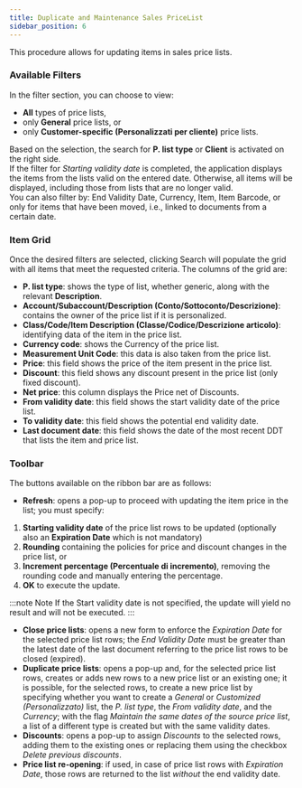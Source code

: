 ```yaml
---
title: Duplicate and Maintenance Sales PriceList
sidebar_position: 6
---
```


This procedure allows for updating items in sales price lists.     

### Available Filters

In the filter section, you can choose to view:           
- **All** types of price lists,       
- only **General** price lists, or        
- only **Customer-specific (Personalizzati per cliente)** price lists.        

Based on the selection, the search for **P. list type** or **Client** is activated on the right side.         
If the filter for *Starting validity date* is completed, the application displays the items from the lists valid on the entered date. Otherwise, all items will be displayed, including those from lists that are no longer valid.         
You can also filter by: End Validity Date, Currency, Item, Item Barcode, or only for items that have been moved, i.e., linked to documents from a certain date.

### Item Grid

Once the desired filters are selected, clicking Search will populate the grid with all items that meet the requested criteria. The columns of the grid are:      
- **P. list type**: shows the type of list, whether generic, along with the relevant **Description**.      
- **Account/Subaccount/Description (Conto/Sottoconto/Descrizione)**: contains the owner of the price list if it is personalized.       
- **Class/Code/Item Description (Classe/Codice/Descrizione articolo)**: identifying data of the item in the price list.      
- **Currency code**: shows the Currency of the price list.    
- **Measurement Unit Code**: this data is also taken from the price list.      
- **Price**: this field shows the price of the item present in the price list.        
- **Discount**: this field shows any discount present in the price list (only fixed discount).
- **Net price**: this column displays the Price net of Discounts.    
- **From validity date**: this field shows the start validity date of the price list.      
- **To validity date**: this field shows the potential end validity date.      
- **Last document date**: this field shows the date of the most recent DDT that lists the item and price list.    

### Toolbar

The buttons available on the ribbon bar are as follows:     
- **Refresh**: opens a pop-up to proceed with updating the item price in the list; you must specify:
1. **Starting validity date** of the price list rows to be updated (optionally also an **Expiration Date** which is not mandatory)
2. **Rounding** containing the policies for price and discount changes in the price list, or
3. **Increment percentage (Percentuale di incremento)**, removing the rounding code and manually entering the percentage.
4. **OK** to execute the update.

:::note Note
If the Start validity date is not specified, the update will yield no result and will not be executed.
:::  

- **Close price lists**: opens a new form to enforce the *Expiration Date* for the selected price list rows; the *End Validity Date* must be greater than the latest date of the last document referring to the price list rows to be closed (expired).      
- **Duplicate price lists**: opens a pop-up and, for the selected price list rows, creates or adds new rows to a new price list or an existing one; it is possible, for the selected rows, to create a new price list by specifying whether you want to create a *General* or *Customized (Personalizzato)* list, the *P. list type*, the *From validity date*, and the *Currency*; with the flag *Maintain the same dates of the source price list*, a list of a different type is created but with the same validity dates.
- **Discounts**: opens a pop-up to assign *Discounts* to the selected rows, adding them to the existing ones or replacing them using the checkbox *Delete previous discounts*.
- **Price list re-opening**: if used, in case of price list rows with *Expiration Date*, those rows are returned to the list *without* the end validity date.